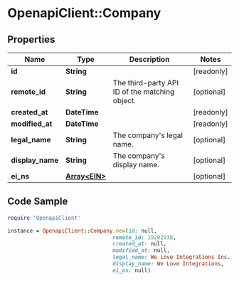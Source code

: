 # OpenapiClient::Company

## Properties

Name | Type | Description | Notes
------------ | ------------- | ------------- | -------------
**id** | **String** |  | [readonly] 
**remote_id** | **String** | The third-party API ID of the matching object. | [optional] 
**created_at** | **DateTime** |  | [readonly] 
**modified_at** | **DateTime** |  | [readonly] 
**legal_name** | **String** | The company&#39;s legal name. | [optional] 
**display_name** | **String** | The company&#39;s display name. | [optional] 
**ei_ns** | [**Array&lt;EIN&gt;**](EIN.md) |  | [optional] 

## Code Sample

```ruby
require 'OpenapiClient'

instance = OpenapiClient::Company.new(id: null,
                                 remote_id: 19202938,
                                 created_at: null,
                                 modified_at: null,
                                 legal_name: We Love Integrations Inc.,
                                 display_name: We Love Integrations,
                                 ei_ns: null)
```


